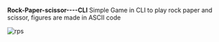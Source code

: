 **Rock-Paper-scissor----CLI**
Simple Game in CLI to play rock paper and scissor, figures are made in ASCII code

![rps](https://user-images.githubusercontent.com/18588201/208336291-bfa30be0-eb93-4d0a-bd44-42dd9274ef6a.jpg)
